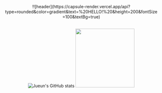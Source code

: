 <div align="center">
!![header](https://capsule-render.vercel.app/api?type=rounded&color=gradient&text=%20HELLO!%20&height=200&fontSize=100&textBg=true)
<br><br>
<!--     ambient_gradient    buefy -->
<!-- https://github.com/anuraghazra/github-readme-stats/blob/master/themes/README.md -->
        
![Jueun's GitHub stats](https://github-readme-stats.vercel.app/api?username=jueunkim205&show_icons=true&theme=vue)
<img height="195"  style="margin-left:'5px'" src="https://github-readme-stats.vercel.app/api/top-langs/?username=jueunkim205&layout=compact">
</div>


<!-- 

![Top Langs](https://github-readme-stats.vercel.app/api/top-langs/?username=jueunkim205&layout=compact)
<a href="https://github.com/jueunkim205"><img align="center" src="https://github-readme-stats.vercel.app/api?username=jueunkim205&show_icons=true&include_all_commits=true&theme=nord&hide_border=true" alt="JUEUN's github stats" /></a>


[![HitCount](https://hits.dwyl.com/jueunkim205/jueunkim205.svg?style=flat-square&show=unique)](http://hits.dwyl.com/jueunkim205/jueunkim205)



이거 보고 따라하기
https://velog.io/@imysh578/github-Profile-%EA%BE%B8%EB%AF%B8%EA%B8%B0
https://yangsosolife.tistory.com/101

https://velog.io/@myway00/%EC%83%88%EB%A1%9C-%EB%B0%9B%EC%9D%80-Github-Badge
[https://velog.io/@myway00/%EC%83%88%EB%A1%9C-%EB%B0%9B%EC%9D%80-Github-Badge](https://soo-vely-dev.tistory.com/247)




**jueunkim205/jueunkim205** is a ✨ _special_ ✨ repository because its `README.md` (this file) appears on your GitHub profile.

Here are some ideas to get you started:

- 🔭 I’m currently working on ...
- 🌱 I’m currently learning ...
- 👯 I’m looking to collaborate on ...
- 🤔 I’m looking for help with ...
- 💬 Ask me about ...
- 📫 How to reach me: ...
- 😄 Pronouns: ...
- ⚡ Fun fact: ...
-->
